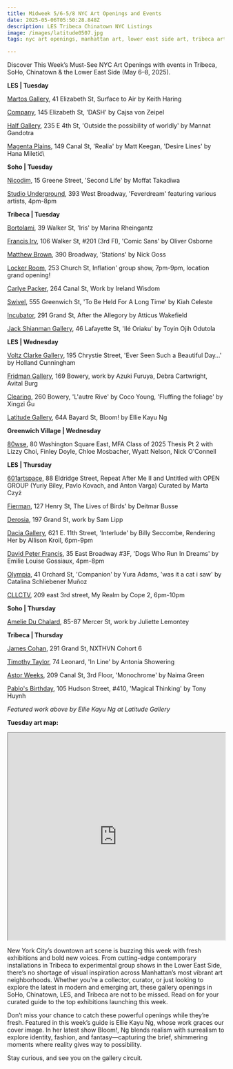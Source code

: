 ```yaml
---
title: Midweek 5/6-5/8 NYC Art Openings and Events
date: 2025-05-06T05:50:28.848Z
description: LES Tribeca Chinatown NYC Listings
image: /images/latitude0507.jpg
tags: nyc art openings, manhattan art, lower east side art, tribeca art

---
```

Discover This Week’s Must-See NYC Art Openings with events in Tribeca, SoHo, Chinatown & the Lower East Side (May 6–8, 2025). 

**L﻿ES | Tuesday**

[Martos Gallery](http://www.martosgallery.com/), 41 Elizabeth St, Surface to Air by Keith Haring

[Company](https://companygallery.us/), 145 Elizabeth St, 'DASH' by Cajsa von Zeipel

[Half Gallery](https://halfgallery.com/), 235 E 4th St, 'Outside the possibility of worldly' by Mannat Gandotra

[Magenta Plains](https://magentaplains.com/exhibitions), 149 Canal St, 'Realia' by Matt Keegan, 'Desire Lines' by Hana Miletić\

**S﻿oho | Tuesday**

[Nicodim](https://www.nicodimgallery.com/exhibitions/moffat-takadiwa-second-life), 15 Greene Street, 'Second Life' by Moffat Takadiwa

[Studio Underground](https://www.instagram.com/_studiounderground_), 393 West Broadway, 'Feverdream' featuring various artists, 4pm-8pm

**T﻿ribeca | Tuesday**

[Bortolami](https://www.bortolamigallery.com/exhibitions/iris), 39 Walker St, 'Iris' by Marina Rheingantz

[Francis Irv](https://francisirv.com/), 106 Walker St, #201 (3rd Fl), 'Comic Sans' by Oliver Osborne

[Matthew Brown](https://www.matthewbrowngallery.com/exhibitions/nick-goss2), 390 Broadway, 'Stations' by Nick Goss

[Locker Room](https://www.instagram.com/thelockerroomnyc), 253 Church St, Inflation' group show, 7pm-9pm, location grand opening!

[Carlye Packer](https://www.carlyepacker.xyz/ireland-wisdom-2025), 264 Canal St, Work by Ireland Wisdom

[Swivel](https://www.swivelgallery.com/kiahceleste), 555 Greenwich St, 'To Be Held For A Long Time' by Kiah Celeste

[Incubator](https://www.incubatorart.com/exhibitions/56-new-york-atticus-wakefield-after-the-allegory/), 291 Grand St, After the Allegory by Atticus Wakefield

[Jack Shianman Gallery](https://jackshainman.com/exhibitions/toyin_ojih_odutola_il_oriaku), 46 Lafayette St, 'Ilé Oriaku' by Toyin Ojih Odutola

**L﻿ES | Wednesday**

[Voltz Clarke Gallery](https://voltzclarke.com/exhibitions/holland-cunningham-ever-seen-such-a-beautiful-day), 195 Chrystie Street, 'Ever Seen Such a Beautiful Day…' by Holland Cunningham

[Fridman Gallery](https://www.fridmangallery.com/), 169 Bowery, work by Azuki Furuya, Debra Cartwright, Avital Burg

[Clearing](https://www.c-l-e-a-r-i-n-g.com/), 260 Bowery, 'L'autre Rive' by Coco Young, 'Fluffing the foliage' by Xingzi Gu

[Latitude Gallery](http://www.instagram.com/latitudegallery_newyork), 64A Bayard St, Bloom! by Ellie Kayu Ng

**G﻿reenwich Village | Wednesday**

[80wse](https://80wse.org/exhibitions/mfa-class-of-2025-thesis-part-2), 80 Washington Square East, MFA Class of 2025 Thesis Pt 2 with Lizzy Choi, Finley Doyle, Chloe Mosbacher, Wyatt Nelson, Nick O'Connell

**L﻿ES | Thursday**

[601artspace](https://601artspace.org/), 88 Eldridge Street, Repeat After Me II and Untitled with OPEN GROUP (Yuriy Biley, Pavlo Kovach, and Anton Varga) Curated by Marta Czyż

[Fierman](https://fierman.nyc/), 127 Henry St, The Lives of Birds' by Deitmar Busse

[Derosia](https://www.derosia.nyc/exhibitions/sodom), 197 Grand St, work by Sam Lipp

[Dacia Gallery](http://www.daciagallery.com/), 621 E. 11th Street, 'Interlude' by Billy Seccombe, Rendering Her by Allison Kroll, 6pm-9pm

[David Peter Francis](https://davidpeterfrancis.com/emilie-louise-gossiaux-dogs-who-run-in-dreams), 35 East Broadway #3F, 'Dogs Who Run In Dreams' by Emilie Louise Gossiaux, 4pm-8pm

[Olympia](https://olympiart.org/upcoming), 41 Orchard St, 'Companion' by Yura Adams, 'was it a cat i saw' by Catalina Schliebener Muñoz

[C﻿LLCTV](https://www.instagram.com/cllctv.nyc), 209 east 3rd street, My Realm by Cope 2, 6pm-10pm

**S﻿oho | Thursday**

[Amelie Du Chalard](https://www.instagram.com/ameliemaisondart), 85-87 Mercer St, work by Juliette Lemontey

**T﻿ribeca | Thursday**

[James Cohan](https://www.jamescohan.com/exhibitions/nxthvn-cohort-6), 291 Grand St, NXTHVN Cohort 6

[Timothy Taylor](https://www.timothytaylor.com/exhibitions/248-antonia-showering-in-line/), 74 Leonard, 'In Line' by Antonia Showering

[Astor Weeks](https://www.astorweeksny.com/naima-green-monochrome), 209 Canal St, 3rd Floor, 'Monochrome' by Naima Green

[Pablo's Birthday](https://pablosbirthday.com/exhibitions/126-tony-huynh-magical-thinking/), 105 Hudson Street, #410, 'Magical Thinking' by Tony Huynh

*F﻿eatured work above by Ellie Kayu Ng at Latitude Gallery*

**T﻿uesday art map:** 

<iframe src="https://www.google.com/maps/d/u/1/embed?mid=19JLWgBiRyijhTm41cnKN8mSzKJ4YreY&ehbc=2E312F" width="100%" height="480"></iframe>

New York City’s downtown art scene is buzzing this week with fresh exhibitions and bold new voices. From cutting-edge contemporary installations in Tribeca to experimental group shows in the Lower East Side, there’s no shortage of visual inspiration across Manhattan’s most vibrant art neighborhoods. Whether you're a collector, curator, or just looking to explore the latest in modern and emerging art, these gallery openings in SoHo, Chinatown, LES, and Tribeca are not to be missed. Read on for your curated guide to the top exhibitions launching this week.

Don’t miss your chance to catch these powerful openings while they’re fresh. Featured in this week’s guide is Ellie Kayu Ng, whose work graces our cover image. In her latest show Bloom!, Ng blends realism with surrealism to explore identity, fashion, and fantasy—capturing the brief, shimmering moments where reality gives way to possibility.

Stay curious, and see you on the gallery circuit.